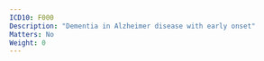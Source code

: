 ```yaml
---
ICD10: F000
Description: "Dementia in Alzheimer disease with early onset"
Matters: No
Weight: 0
---
```

